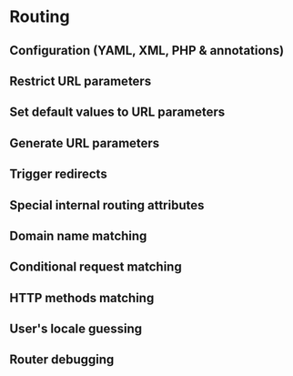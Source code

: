 # Routing

## Configuration (YAML, XML, PHP & annotations)


## Restrict URL parameters


## Set default values to URL parameters


## Generate URL parameters


## Trigger redirects


## Special internal routing attributes


## Domain name matching


## Conditional request matching


## HTTP methods matching


## User's locale guessing


## Router debugging

